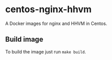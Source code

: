 # centos-nginx-hhvm
A Docker images for nginx and HHVM in Centos.

## Build image
To build the image just run ```make build```.
